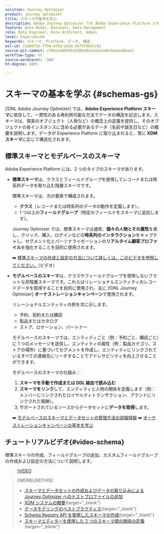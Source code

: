```yaml
---
solution: Journey Optimizer
product: journey optimizer
title: スキーマの基本を学ぶ
description: Adobe Journey Optimizer での Adobe Experience Platform スキーマの使用方法について説明します。
feature: Data Model, Datasets, Data Management
role: Data Engineer, Data Architect, Admin
level: Experienced
keywords: スキーマ, Platform, データ, 構造
exl-id: c2a8df2e-ff94-4f9a-a53e-bbf9f663cc81
source-git-commit: c584ce48029bd298b503a342a1e663eeeedbba42
workflow-type: ht
source-wordcount: '394'
ht-degree: 100%

---
```


# スキーマの基本を学ぶ {#schemas-gs}

[!DNL Adobe Journey Optimizer] では、**Adobe Experience Platform スキーマ**&#x200B;に依存して、一貫性のある再利用可能な方法でデータの構造を記述します。スキーマは、現実のオブジェクト（人物など）の概念上の定義を提供し、そのオブジェクトの各インスタンスに含める必要があるデータ（名前や誕生日など）の概要を説明します。データが Experience Platform に取り込まれると、常に **XDM スキーマ**&#x200B;に応じて構造化されます。

## 標準スキーマとモデルベースのスキーマ

Adobe Experience Platform には、2 つのタイプのスキーマがあります。

* **標準スキーマ**&#x200B;は、クラスとフィールドグループを使用してレコードまたは時系列データを取り込む階層スキーマです。

  標準スキーマは、次の要素で構成されます。

   * **クラス**（レコードまたは時系列のデータの動作を定義します）。
   * 1 つ以上の&#x200B;**フィールドグループ**（特定のフィールドをスキーマに追加します）。

  Journey Optimizer では、標準スキーマは通常、**個々の人物とその属性**&#x200B;を表し、クリック、購入、ログインなどの&#x200B;**時系列のインタラクション**&#x200B;をキャプチャし、セグメント化とパーソナライゼーションの&#x200B;**リアルタイム顧客プロファイル**&#x200B;を強化することを目的に使用されます。

  ➡️ [標準スキーマの作成と設定の方法について詳しくは、このビデオを参照してください。](#video-schema)（ビデオ）

* **モデルベースのスキーマ**&#x200B;は、クラスやフィールドグループを使用しないフラットな非階層スキーマです。これらはリレーショナルエンティティのレコードデータを取得することを目的に使用され、主に [!DNL Journey Optimizer] **オーケストレーションキャンペーン**&#x200B;で使用されます。

  リレーショナルエンティティの例を次に示します。
   * 予約、契約または購読
   * 製品またはカタログ
   * ストア、ロケーション、パートナー

  モデルベースのスキーマでは、エンティティごと（例：予約ごと、購読ごと）に 1 つのメッセージを送信し、エンティティの属性（例：製品カテゴリ、ストアの場所）に基づいてセグメントを作成し、エンティティにリンクされているすべての連絡先にリーチすることでアドレサビリティを向上させることができます。

  モデルベースのスキーマの仕組み：

   1. **スキーマを手動で作成または DDL 経由で読み込む**
   1. **スキーマをリンク**&#x200B;して、エンティティと人物の関係を定義します（例：メンバーにリンクされたロイヤルティトランザクション、ブランドにリンクされた報酬）。
   1. サポートされているソースからデータセットに&#x200B;**データを取得**&#x200B;します。

  ➡️ [モデルベースのスキーマとデータセットの管理方法の詳細情報](../orchestrated/gs-schemas.md)
➡️ [オーケストレーションキャンペーンの基本を学ぶ](../orchestrated/gs-schemas.md)

## チュートリアルビデオ{#video-schema}

標準スキーマの作成、フィールドグループの追加、カスタムフィールドグループの作成および設定の方法について説明します。

>[!VIDEO](https://video.tv.adobe.com/v/334461?quality=12)

>[!MORELIKETHIS]
>
>* [スキーマとデータセットの作成およびデータの取り込みによる Journey Optimizer へのテストプロファイルの追加](../audience/creating-test-profiles.md)
>* [XDM システムの概要](https://experienceleague.adobe.com/docs/experience-platform/xdm/home.html?lang=ja){target="_blank"}
>* [データモデリングのベストプラクティス](https://experienceleague.adobe.com/docs/experience-platform/xdm/schema/best-practices.html?lang=ja){target="_blank"}
>* [Schema Registry API を使用したスキーマの作成](https://experienceleague.adobe.com/docs/experience-platform/xdm/tutorials/create-schema-api.html?lang=ja){target="_blank"}
>* [スキーマエディターを使用した 2 つのスキーマ間の関係の定義](https://experienceleague.adobe.com/docs/experience-platform/xdm/tutorials/relationship-ui.html?lang=ja){target="_blank"}
